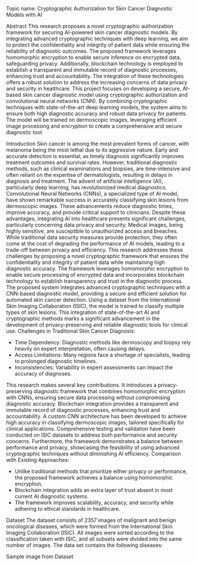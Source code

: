 Topic name: Cryptographic Authorization for Skin Cancer Diagnostic Models with AI

Abstract
This research proposes a novel cryptographic authorization framework for securing AI-powered skin cancer diagnostic models. By integrating advanced cryptographic techniques with deep learning, we aim to protect the confidentiality and integrity of patient data while ensuring the reliability of diagnostic outcomes. The proposed framework leverages homomorphic encryption to enable secure inference on encrypted data, safeguarding privacy. Additionally, blockchain technology is employed to establish a transparent and immutable record of diagnostic processes, enhancing trust and accountability. The integration of these technologies offers a robust solution to address the increasing concerns of data privacy and security in healthcare. This project focuses on developing a secure, AI-based skin cancer diagnostic model using cryptographic authorization and convolutional neural networks (CNN). By combining cryptographic techniques with state-of-the-art deep learning models, the system aims to ensure both high diagnostic accuracy and robust data privacy for patients. The model will be trained on dermoscopic images, leveraging efficient image processing and encryption to create a comprehensive and secure diagnostic tool.

Introduction
Skin cancer is among the most prevalent forms of cancer, with melanoma being the most lethal due to its aggressive nature. Early and accurate detection is essential, as timely diagnosis significantly improves treatment outcomes and survival rates. However, traditional diagnostic methods, such as clinical examinations and biopsies, are time-intensive and often reliant on the expertise of dermatologists, resulting in delays in diagnosis and treatment.
The advent of artificial intelligence (AI), particularly deep learning, has revolutionized medical diagnostics. Convolutional Neural Networks (CNNs), a specialized type of AI model, have shown remarkable success in accurately classifying skin lesions from dermoscopic images. These advancements reduce diagnostic times, improve accuracy, and provide critical support to clinicians.
Despite these advantages, integrating AI into healthcare presents significant challenges, particularly concerning data privacy and security. Medical images, being highly sensitive, are susceptible to unauthorized access and breaches. While traditional data security measures provide protection, they often come at the cost of degrading the performance of AI models, leading to a trade-off between privacy and efficiency.
This research addresses these challenges by proposing a novel cryptographic framework that ensures the confidentiality and integrity of patient data while maintaining high diagnostic accuracy. The framework leverages homomorphic encryption to enable secure processing of encrypted data and incorporates blockchain technology to establish transparency and trust in the diagnostic process.
The proposed system integrates advanced cryptographic techniques with a CNN-based diagnostic model, providing a secure and efficient solution for automated skin cancer detection. Using a dataset from the International Skin Imaging Collaboration (ISIC), the model is trained to classify multiple types of skin lesions. This integration of state-of-the-art AI and cryptographic methods marks a significant advancement in the development of privacy-preserving and reliable diagnostic tools for clinical use. Challenges in Traditional Skin Cancer Diagnosis:
* Time Dependency: Diagnostic methods like dermoscopy and biopsy rely heavily on expert interpretation, often causing delays.
* Access Limitations: Many regions face a shortage of specialists, leading to prolonged diagnostic timelines.
* Inconsistencies: Variability in expert assessments can impact the accuracy of diagnoses.


This research makes several key contributions. It introduces a privacy-preserving diagnostic framework that combines homomorphic encryption with CNNs, ensuring secure data processing without compromising diagnostic accuracy. Blockchain integration provides a transparent and immutable record of diagnostic processes, enhancing trust and accountability. A custom CNN architecture has been developed to achieve high accuracy in classifying dermoscopic images, tailored specifically for clinical applications. Comprehensive testing and validation have been conducted on ISIC datasets to address both performance and security concerns. Furthermore, the framework demonstrates a balance between performance and privacy, showcasing the feasibility of using advanced cryptographic techniques without diminishing AI efficiency. Comparison with Existing Approaches: 
* Unlike traditional methods that prioritize either privacy or performance, the proposed framework achieves a balance using homomorphic encryption.
* Blockchain integration adds an extra layer of trust absent in most current AI diagnostic systems.
* The framework improves scalability, accuracy, and security while adhering to ethical standards in healthcare.


Dataset
The dataset consists of 2357 images of malignant and benign oncological diseases, which were formed from the International Skin Imaging Collaboration (ISIC). All images were sorted according to the classification taken with ISIC, and all subsets were divided into the same number of images.
The data set contains the following diseases:
 

Sample image from Dataset

